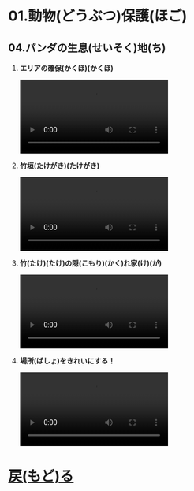 # 01.動物(どうぶつ)保護(ほご)
## 04.パンダの生息(せいそく)地(ち)

1. **エリアの確保(かくほ)(かくほ)**
	<br>

	<video controls>
	  <source src="01_エリアの確保(かくほ).mp4" type="video/mp4" />
	</video>
1. **竹垣(たけがき)(たけがき)**
	<br>

	<video controls>
	  <source src="02_竹垣(たけがき).mp4" type="video/mp4" />
	</video>
1. **竹(たけ)(たけ)の隠(こもり)(かく)れ家(け)(が)**
	<br>

	<video controls>
	  <source src="03_竹(たけ)の隠(かく)れ家(が).mp4" type="video/mp4" />
	</video>
1. **場所(ばしょ)をきれいにする！**
	<br>

	<video controls>
	  <source src="04_場所(ばしょ)をきれいにする.mp4" type="video/mp4" />
	</video>

# [戻(もど)る](../video01.html)